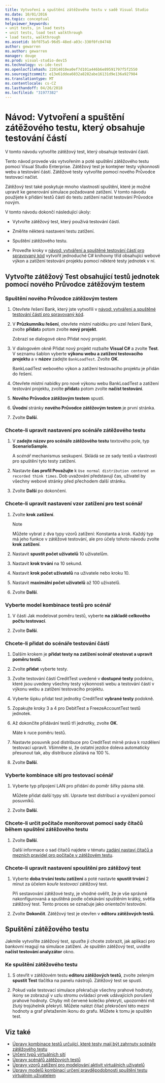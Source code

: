 ```yaml
---
title: Vytvoření a spuštění zátěžového testu v sadě Visual Studio
ms.date: 10/01/2016
ms.topic: conceptual
helpviewer_keywords:
- unit tests, in load tests
- unit tests, load test walkthrough
- load tests, walkthrough
ms.assetid: bbf075a5-96d5-48ed-a03c-330f0fc04748
author: gewarren
ms.author: gewarren
manager: douge
ms.prod: visual-studio-dev15
ms.technology: vs-ide-test
ms.openlocfilehash: 22014010ea0ef7d101a446b6e89591797f5f2550
ms.sourcegitcommit: e13e61ddea6032a8282abe16131d9e136a927984
ms.translationtype: MT
ms.contentlocale: cs-CZ
ms.lasthandoff: 04/26/2018
ms.locfileid: "31977382"
---
```

# <a name="walkthrough-create-and-run-a-load-test-that-contains-unit-tests"></a>Návod: Vytvoření a spuštění zátěžového testu, který obsahuje testování částí

V tomto návodu vytvoříte zátěžový test, který obsahuje testování částí.

Tento návod provede vás vytvořením a poté spuštění zátěžového testu pomocí Visual Studio Enterprise. Zátěžový test je kontejner testy výkonnosti webu a testování částí. Zátěžové testy vytvoříte pomocí nového Průvodce testovací načíst.

Zátěžový test také poskytuje mnoho vlastností spuštění, které je možné upravit ke generování simulace požadované zatížení. V tomto návodu použijete k přidání testů částí do testu zatížení načíst testování Průvodce novým.

V tomto návodu dokončí následující úkoly:

-   Vytvořte zátěžový test, který používá testování částí.

-   Změňte některá nastavení testu zatížení.

-   Spuštění zátěžového testu.

-   Proveďte kroky v [návod: vytváření a spuštěné testování částí pro spravovaný kód](../test/walkthrough-creating-and-running-unit-tests-for-managed-code.md) vytvořit jednoduché C# knihovny tříd obsahující webové výkon a zatížení testování projektu pomocí některé testy jednotek v ní.

## <a name="create-a-load-test-containing-unit-tests-using-the-new-load-test-wizard"></a>Vytvořte zátěžový Test obsahující testů jednotek pomocí nového Průvodce zátěžovým testem

### <a name="to-start-the-new-load-test-wizard"></a>Spuštění nového Průvodce zátěžovým testem

1.  Otevřete řešení Bank, který jste vytvořili v [návod: vytváření a spuštěné testování částí pro spravovaný kód](../test/walkthrough-creating-and-running-unit-tests-for-managed-code.md).

2.  V **Průzkumníku řešení**, otevřete místní nabídku pro uzel řešení Bank, zvolte **přidat**a potom zvolte **nový projekt**.

     Zobrazí se dialogové okno Přidat nový projekt.

3.  V dialogovém okně Přidat nový projekt rozbalte **Visual C#** a zvolte **Test**. V seznamu šablon vyberte **výkonu webu a zatížení testovacího projektu** a v **název** zadejte `BankLoadTest`. Zvolte **OK**.

     BankLoadTest webového výkon a zatížení testovacího projektu je přidán do řešení.

4.  Otevřete místní nabídky pro nové výkonu webu BankLoadTest a zatížení testování projektu, zvolte **přidat**a potom zvolte **načíst testování**.

5.  **Nového Průvodce zátěžovým testem** spustí.

6.  **Úvodní** stránky **nového Průvodce zátěžovým testem** je první stránka.

7.  Zvolte **Další**.

### <a name="to-edit-settings-for-load-test-scenario"></a>Chcete-li upravit nastavení pro scénáře zátěžového testu

1.  V **zadejte název pro scénáře zátěžového testu** textového pole, typ **ScenarioSample**.

     A *scénář* mechanismus seskupení. Skládá se ze sady testů a vlastnosti pro spuštění tyto testy zatížení.

2.  Nastavte **čas profil Považujte** k `Use normal distribution centered on recorded think times`. Dob uvažování představují čas, uživatel by všechny webové stránky před přechodem další stránku.

1.  Zvolte **Další** po dokončení.

### <a name="to-edit-load-pattern-setting-for-test-scenario"></a>Chcete-li upravit nastavení vzor zatížení pro test scénář

1.  Zvolte **krok zatížení**.

    > [!NOTE]
    > Můžete vybrat z dva typy vzorů zatížení: Konstanta a krok. Každý typ má jeho funkce v zátěžové testování, ale pro účely tohoto návodu zvolte **krok zatížení**.

2.  Nastavit **spustit počet uživatelů** 10 uživatelům.

3.  Nastavit **krok trvání** na 10 sekund.

4.  Nastavit **krok počet uživatelů** na uživatele nebo kroku 10.

5.  Nastavit **maximální počet uživatelů** až 100 uživatelů.

6.  Zvolte **Další**.

### <a name="to-select-test-mix-model-for-the-scenario"></a>Vyberte model kombinace testů pro scénář

1.  V části Jak modelovat poměru testů, vyberte **na základě celkového počtu testovací**.

2.  Zvolte **Další**.

### <a name="to-add-unit-tests-to-the-scenario"></a>Chcete-li přidat do scénáře testování částí

1.  Dalším krokem je **přidat testy na zatížení scénář otestovat a upravit poměru testů**.

2.  Zvolte **přidat** vyberte testy.

3.  Zvolte testování částí CreditTest uvedené v **dostupné testy** podokno, které jsou uvedeny všechny testy výkonnosti webu a testování částí v výkonu webu a zatížení testovacího projektu.

4.  Vyberte šipku přidat test jednotky CreditTest **vybrané testy** podokně.

5.  Zopakujte kroky 3 a 4 pro DebitTest a FreezeAccountTest testů jednotek.

6.  Až dokončíte přidávání testů tři jednotky, zvolte **OK**.

     Máte k ruce poměru testů.

7.  Nastavte posuvník pod distribuce pro CreditTest mírně práva k rozdělení testovací upravit. Všimněte si, že ostatní jezdce doleva automaticky přesunout tak, aby distribuce zůstává na 100 %.

8.  Zvolte **Další**.

### <a name="to-select-network-mix-for-test-scenario"></a>Vyberte kombinace sítí pro testovací scénář

1.  Vyberte typ připojení LAN pro přidání do poměr šířky pásma sítě.

     Můžete přidat další typy sítí. Upravte test distribuci a vyvážení pomocí posuvníků.

2.  Zvolte **Další**.

### <a name="to-specify-computers-to-monitor-with-counter-sets-during-load-test-run"></a>Chcete-li určit počítače monitorovat pomocí sady čítačů během spuštění zátěžového testu

1.  Zvolte **Další**.

     Další informace o sad čítačů najdete v tématu [zadání nastaví čítačů a mezních pravidel pro počítače v zátěžovém testu](../test/specify-counter-sets-and-threshold-rules-for-load-testing.md).

### <a name="to-edit-run-setting-for-load-test"></a>Chcete-li upravit nastavení spouštění pro zátěžový test

1.  Vyberte **doba trvání testu zatížení** a poté nastavte **spustit trvání** 2 minut za účelem *kouře testovací* zátěžový test.

     Při sestavování zátěžové testy, je vhodné ověřit, že je vše správně nakonfigurovaná a spuštěná podle očekávání spuštěním krátký, světla zátěžový test. Tento proces se označuje jako *orientační testování*.

2.  Zvolte **Dokončit**. Zátěžový test je otevřen v **editoru zátěžových testů**.

## <a name="running-the-load-test"></a>Spuštění zátěžového testu
 Jakmile vytvoříte zátěžový test, spusťte ji chcete zobrazit, jak aplikaci pro bankovní reagují na simulace zatížení. Je spuštěn zátěžový test, uvidíte **načíst testování analyzátor** okno.

### <a name="to-run-the-load-test"></a>Ke spuštění zátěžového testu

1.  S otevřít v zátěžovém testu **editoru zátěžových testů**, zvolte zeleným **spustit Test** tlačítka na panelu nástrojů. Zátěžový test se spustí.

2.  Pokud vaše testovací simulace překračuje všechny prahové hodnoty, ikony se zobrazují v uzlu stromu ovládací prvek udávajících porušení prahové hodnoty. Chyby mít červené kolečko překrytí, upozornění mít žlutý trojúhelník překrytí. Můžete nalézt čítač překročení této mezní hodnoty a graf přetažením ikonu do grafu. Můžete k tomu je spuštěn test.

## <a name="see-also"></a>Viz také

- [Úpravy kombinace testů určující, které testy mají být zahrnuty scénáře zátěžového testu](../test/edit-the-test-mix-to-specify-which-web-browsers-types-in-a-load-test-scenario.md)
- [Určení typů virtuálních sítí](../test/specify-virtual-network-types-in-a-load-test-scenario.md)
- [Úpravy scénářů zátěžových testů](../test/edit-load-test-scenarios.md)
- [Úpravy vzorů zatížení pro modelování aktivit virtuálních uživatelů](../test/edit-load-patterns-to-model-virtual-user-activities.md)
- [Úpravy modelů kombinací určení pravděpodobnosti spuštění testu virtuálním uživatelem](../test/edit-test-mix-models-to-specify-the-probability-of-a-virtual-user-running-a-test.md)